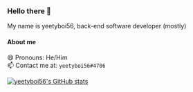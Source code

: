 ### Hello there 👋 
My name is yeetyboi56, back-end software developer (mostly)

#### About me

😄 Pronouns: He/Him  
📫 Contact me at: `yeetyboi56#4706` 

[![yeetyboi56's GitHub stats](https://github-readme-stats.vercel.app/api?username=yeetyboi56)](https://github.com/yeetyboi56)
